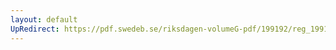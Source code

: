 ```yaml
---
layout: default
UpRedirect: https://pdf.swedeb.se/riksdagen-volumeG-pdf/199192/reg_199192/reg_199192_0179.pdf
---
```

